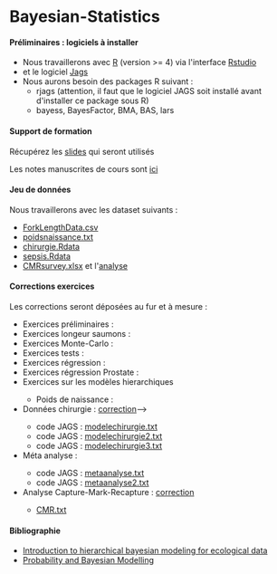 # Bayesian-Statistics

<h4>Préliminaires : logiciels à installer</h4>
        <p>
        <ul>
            <li>Nous travaillerons avec <a href="https://www.r-project.org" target="new">R</a> (version >= 4) via l'interface <a href="https://www.rstudio.com/products/rstudio/download/" target="new">Rstudio</a></li>
            <li>et le logiciel <a href="http://sourceforge.net/projects/mcmc-jags/" target="new">Jags</a></li>
            <li>Nous aurons besoin des packages R suivant :
            <ul>
              <li>rjags (attention, il faut que le logiciel JAGS soit installé avant d'installer ce package sous R)</li>
              <li>bayess, BayesFactor, BMA, BAS, lars</li>
            </ul>
        </ul>
        </p>

<h4>Support de formation</h4>
        <p>Récupérez les <a href="Statistique-Bayesienne.pdf" target="new">slides</a> qui seront utilisés<!--, et la <a href="Statistique-Bayesienne-annoté.pdf" target="new">version annotée</a> pendant la formation --></p>
        <p>Les notes manuscrites de cours sont <a href="2023-05-NotesFormationStatBayes.pdf" target="new">ici</a></p>
<h4>Jeu de donn&eacute;es</h4>
        <p>Nous travaillerons avec les dataset suivants :
        <ul>
            <li><a href="ForkLengthData.csv">ForkLengthData.csv</a></li>
            <li><a href="poidsnaissance.txt">poidsnaissance.txt</a></li>
            <li><a href="chirurgie.Rdata">chirurgie.Rdata</a></li>
            <li><a href="sepsis.Rdata">sepsis.Rdata</a></li>
            <li><a href="CMRsurvey.xlsx">CMRsurvey.xlsx</a> et l'<a href="CMRsurvey-Analysis.pdf">analyse </a></li>
        </ul>
        </p>
<h4>Corrections exercices</h4>
        <p> Les corrections seront déposées au fur et à mesure :
        <ul>
           <li>Exercices préliminaires :  <!--<a href="Exercices-Prelim.pdf" target="new">correction</a>--></li>
           <li>Exercices longeur saumons : <!--<a href="Exercices-Poissons.pdf" target="new">correction</a>--> </li>
           <li>Exercices Monte-Carlo : <!--<a href="Exercices-MonteCarlo.pdf" target="new">correction</a>--></li>
           <li>Exercices tests :  <!--<a href="Exercices-Tests.pdf" target="new">correction</a>--></li>
           <li>Exercices régression : <!--<a href="Exercices-Regression.pdf" target="new">correction</a>--> </li>
           <li>Exercices régression Prostate :  <!--<a href="Exercices-Prostate.pdf" target="new">correction</a>--></li>
          <li>Exercices sur les modèles hierarchiques</li>
           <ul>
              <li>Poids de naissance : <!--<a href="PoidsNaissance.pdf">correction</a></li>
              <ul>
                                          <li>code JAGS : <a href="modelepoidsnaissance.txt">modelepoidsnaissance.txt</a></li>
                                       <!--<li>code JAGS : <a href="modelepoidsnaissance2.txt">modelepoidsnaissance2.txt</a></li>
                                       <li>code JAGS : <a href="modelepoidsnaissance3.txt">modelepoidsnaissance3.txt</a></li>
                                       <li>code JAGS : <a href="modelepoidsnaissance4.txt">modelepoidsnaissance4.txt</a></li>
                                       <li>code JAGS : <a href="modelepoidsnaissance5.txt">modelepoidsnaissance5.txt</a></li>
                                       <li>code JAGS : <a href="modelepoidsnaissance6.txt">modelepoidsnaissance6.txt</a></li>-->
              </ul>
              <li>Données chirurgie : <a href="Chirurgie.pdf">correction</a>--></li>
              <ul>
                                      <li>code JAGS : <a href="modelechirurgie.txt">modelechirurgie.txt</a></li>
                                      <li>code JAGS : <a href="modelechirurgie2.txt">modelechirurgie2.txt</a></li>
                                      <li>code JAGS : <a href="modelechirurgie3.txt">modelechirurgie3.txt</a></li>
              </ul>
              <li>Méta analyse : <!--<a href="MetaAnalyse.pdf">correction</a>--></li>
              <ul>
                                      <li>code JAGS : <a href="metaanalyse.txt">metaanalyse.txt</a></li>
                                      <li>code JAGS : <a href="metaanalyse2.txt">metaanalyse2.txt</a></li>
              </ul>
              <li>Analyse Capture-Mark-Recapture : <a href="capture-mark-recapture.pdf">correction</a></li>
              <ul>
                                      <li><a href="CMR.txt">CMR.txt</a></li>
              </ul>
           </ul>
        </ul>
        </p>
        
                    
<h4>Bibliographie</h4>
          <p>
          <ul>
           <li><a href="http://sirs.agrocampus-ouest.fr/bayes_V2/index.html" target="new">Introduction to hierarchical bayesian modeling for ecological data</a></li>
             <li><a href="https://bayesball.github.io/BOOK/probability-a-measurement-of-uncertainty.html" target="new">Probability and Bayesian Modelling</a></li>
             </ul>
            </p>
